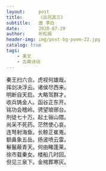 ```yaml
---
layout:     post
title:      《古风其三》
subtitle:   唐 李白
date:       2020-07-29
author:     听松阁
header-img: img/post-bg-poem-22.jpg
catalog: true
tags:
    - 美文
    - 古典诗词
---
```


秦王扫六合。虎视何雄哉。<br>
挥剑决浮云。诸侯尽西来。<br>
明断自天启。大略驾群才。<br>
收兵铸金人。函谷正东开。<br>
铭功会稽岭。骋望琅琊台。<br>
刑徒七十万。起土骊山隈。<br>
尚采不死药。茫然使心哀。<br>
连弩射海鱼。长鲸正崔嵬。<br>
额鼻象五岳。扬波喷云雷。<br>
鬈鬣蔽青天。何由睹蓬莱。<br>
徐市载秦女。楼船几时回。<br>
但见三泉下。金棺葬寒灰。<br>
